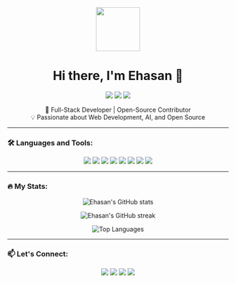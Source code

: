 <div align="center">
  <img src="https://media.giphy.com/media/M9gbBd9nbDrOTu1Mqx/giphy.gif" width="100"/>
</div>

<h1 align="center">Hi there, I'm Ehasan 👋</h1>

<p align="center">
  <a href="https://github.com/Ehasan07"><img src="https://img.shields.io/github/followers/Ehasan07?label=Follow&style=social"></a>
  <a href="https://twitter.com/your-twitter-handle"><img src="https://img.shields.io/twitter/follow/your-twitter-handle?style=social"></a>
  <a href="https://www.linkedin.com/in/your-linkedin-username/"><img src="https://img.shields.io/badge/LinkedIn-Connect-blue?style=social&logo=linkedin"></a>
</p>

<p align="center">
  🚀 Full-Stack Developer | Open-Source Contributor<br>
  💡 Passionate about Web Development, AI, and Open Source
</p>

---

### 🛠️ Languages and Tools:

<p align="center">
  <img src="https://img.shields.io/badge/JavaScript-323330?style=for-the-badge&logo=javascript&logoColor=F7DF1E">
  <img src="https://img.shields.io/badge/React-20232A?style=for-the-badge&logo=react&logoColor=61DAFB">
  <img src="https://img.shields.io/badge/Node.js-339933?style=for-the-badge&logo=nodedotjs&logoColor=white">
  <img src="https://img.shields.io/badge/Express.js-000000?style=for-the-badge&logo=express&logoColor=white">
  <img src="https://img.shields.io/badge/MongoDB-4EA94B?style=for-the-badge&logo=mongodb&logoColor=white">
  <img src="https://img.shields.io/badge/Git-F05032?style=for-the-badge&logo=git&logoColor=white">
  <img src="https://img.shields.io/badge/GitHub-181717?style=for-the-badge&logo=github&logoColor=white">
  <img src="https://img.shields.io/badge/Visual_Studio_Code-0078D4?style=for-the-badge&logo=visual%20studio%20code&logoColor=white">
</p>

---

### 🔥 My Stats:

<p align="center">
  <img src="https://github-readme-stats.vercel.app/api?username=Ehasan07&show_icons=true&theme=radical" alt="Ehasan's GitHub stats">
</p>

<p align="center">
  <img src="https://github-readme-streak-stats.herokuapp.com/?user=Ehasan07&theme=radical" alt="Ehasan's GitHub streak">
</p>

<p align="center">
  <img src="https://github-readme-stats.vercel.app/api/top-langs/?username=Ehasan07&layout=compact&theme=radical" alt="Top Languages">
</p>

---

### 📫 Let's Connect:

<p align="center">
  <a href="https://twitter.com/your-twitter-handle"><img src="https://img.shields.io/badge/Twitter-1DA1F2?style=for-the-badge&logo=twitter&logoColor=white"></a>
  <a href="https://www.linkedin.com/in/your-linkedin-username/"><img src="https://img.shields.io/badge/LinkedIn-0077B5?style=for-the-badge&logo=linkedin&logoColor=white"></a>
  <a href="mailto:your-email@example.com"><img src="https://img.shields.io/badge/Email-D14836?style=for-the-badge&logo=gmail&logoColor=white"></a>
  <a href="https://your-portfolio-link.com"><img src="https://img.shields.io/badge/Portfolio-FF5722?style=for-the-badge&logo=web&logoColor=white"></a>
</p>
